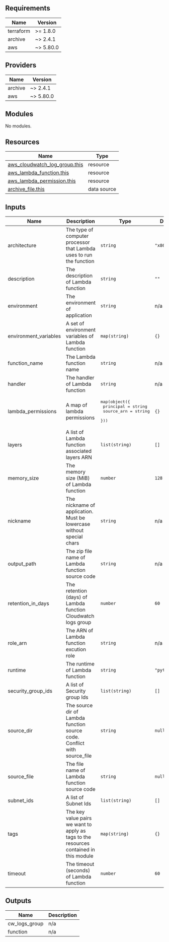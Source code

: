## Requirements

| Name      | Version   |
| --------- | --------- |
| terraform | >= 1.8.0  |
| archive   | ~> 2.4.1  |
| aws       | ~> 5.80.0 |

## Providers

| Name    | Version   |
| ------- | --------- |
| archive | ~> 2.4.1  |
| aws     | ~> 5.80.0 |

## Modules

No modules.

## Resources

| Name                                                                                                                              | Type        |
| --------------------------------------------------------------------------------------------------------------------------------- | ----------- |
| [aws_cloudwatch_log_group.this](https://registry.terraform.io/providers/hashicorp/aws/latest/docs/resources/cloudwatch_log_group) | resource    |
| [aws_lambda_function.this](https://registry.terraform.io/providers/hashicorp/aws/latest/docs/resources/lambda_function)           | resource    |
| [aws_lambda_permission.this](https://registry.terraform.io/providers/hashicorp/aws/latest/docs/resources/lambda_permission)       | resource    |
| [archive_file.this](https://registry.terraform.io/providers/hashicorp/archive/latest/docs/data-sources/file)                      | data source |

## Inputs

| Name                   | Description                                                                            | Type                                                                                   | Default       | Required |
| ---------------------- | -------------------------------------------------------------------------------------- | -------------------------------------------------------------------------------------- | ------------- | :------: |
| architecture           | The type of computer processor that Lambda uses to run the function                    | `string`                                                                               | `"x86_64"`    |    no    |
| description            | The description of Lambda function                                                     | `string`                                                                               | `""`          |    no    |
| environment            | The environment of application                                                         | `string`                                                                               | n/a           |   yes    |
| environment\_variables | A set of environment variables of Lambda function                                      | `map(string)`                                                                          | `{}`          |    no    |
| function\_name         | The Lambda function name                                                               | `string`                                                                               | n/a           |   yes    |
| handler                | The handler of Lambda function                                                         | `string`                                                                               | n/a           |   yes    |
| lambda\_permissions    | A map of lambda permissions                                                            | <pre>map(object({<br>    principal  = string<br>    source_arn = string<br>  }))</pre> | `{}`          |    no    |
| layers                 | A list of Lambda function associated layers ARN                                        | `list(string)`                                                                         | `[]`          |    no    |
| memory\_size           | The memory size (MiB) of Lambda function                                               | `number`                                                                               | `128`         |    no    |
| nickname               | The nickname of application. Must be lowercase without special chars                   | `string`                                                                               | n/a           |   yes    |
| output\_path           | The zip file name of Lambda function source code                                       | `string`                                                                               | n/a           |   yes    |
| retention\_in\_days    | The retention (days) of Lambda function Cloudwatch logs group                          | `number`                                                                               | `60`          |    no    |
| role\_arn              | The ARN of Lambda function excution role                                               | `string`                                                                               | n/a           |   yes    |
| runtime                | The runtime of Lambda function                                                         | `string`                                                                               | `"python3.9"` |    no    |
| security\_group\_ids   | A list of Security group Ids                                                           | `list(string)`                                                                         | `[]`          |    no    |
| source\_dir            | The source dir of Lambda function source code. Conflict with source\_file              | `string`                                                                               | `null`        |    no    |
| source\_file           | The file name of Lambda function source code                                           | `string`                                                                               | `null`        |    no    |
| subnet\_ids            | A list of Subnet Ids                                                                   | `list(string)`                                                                         | `[]`          |    no    |
| tags                   | The key value pairs we want to apply as tags to the resources contained in this module | `map(string)`                                                                          | `{}`          |    no    |
| timeout                | The timeout (seconds) of Lambda function                                               | `number`                                                                               | `60`          |    no    |

## Outputs

| Name            | Description |
| --------------- | ----------- |
| cw\_logs\_group | n/a         |
| function        | n/a         |
